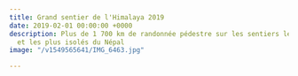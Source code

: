 ```yaml
---
title: Grand sentier de l'Himalaya 2019
date: 2019-02-01 00:00:00 +0000
description: Plus de 1 700 km de randonnée pédestre sur les sentiers les plus hauts
  et les plus isolés du Népal
image: "/v1549565641/IMG_6463.jpg"

---
```

